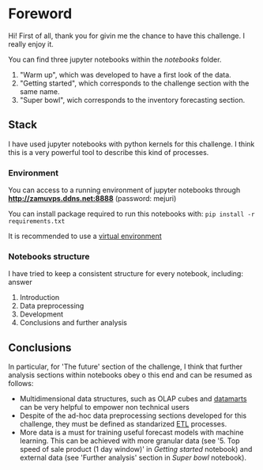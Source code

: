 # Foreword

Hi! First of all, thank you for givin me the chance to have this challenge. I really enjoy it. 

You can find three jupyter notebooks within the *notebooks* folder.

1. "Warm up", which was developed to have a first look of the data.
2. "Getting started", which corresponds to the challenge section with the same name.
3. "Super bowl", wich corresponds to the inventory forecasting section.
 

## Stack

I have used jupyter notebooks with python kernels for this challenge. I think this is a very powerful tool to describe this kind of processes.

### Environment

You can access to a running environment of jupyter notebooks through **http://zamuvps.ddns.net:8888** (password: mejuri)


You can install package required to run this notebooks with:
`pip install -r requirements.txt`

It is recommended to use a [virtual environment](https://virtualenv.pypa.io/en/latest/)

### Notebooks structure

I have tried to keep a consistent structure for every notebook, including: 
answer 
1. Introduction
2. Data preprocessing
3. Development
4. Conclusions and further analysis


## Conclusions

In particular, for 'The future' section of the challenge, I think that further analysis sections within notebooks obey o this end and can be resumed as follows:

* Multidimensional data structures, such as OLAP cubes and [datamarts](https://en.wikipedia.org/wiki/Data_mart) can be very helpful to empower non technical users
* Despite of the ad-hoc data preprocessing sections developed for this challenge, they must be defined as standarized [ETL](https://en.wikipedia.org/wiki/Extract,_transform,_load) processes.
* More data is a must for training useful forecast models with machine learning. This can be achieved with more granular data (see '5. Top speed of sale product (1 day window)' in *Getting started* notebook) and external data (see 'Further analysis' section in *Super bowl* notebook).


